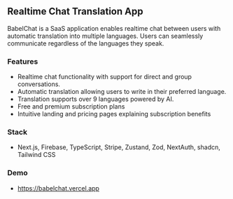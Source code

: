 ## Realtime Chat Translation App

BabelChat is a SaaS application enables realtime chat between users with automatic translation into multiple languages. Users can seamlessly communicate regardless of the languages they speak.

### Features
- Realtime chat functionality with support for direct and group conversations.
- Automatic translation allowing users to write in their preferred language.
- Translation supports over 9 languages powered by AI.
- Free and premium subscription plans
- Intuitive landing and pricing pages explaining subscription benefits

### Stack
 - Next.js, Firebase, TypeScript, Stripe, Zustand, Zod, NextAuth, shadcn, Tailwind CSS

 ### Demo

 - https://babelchat.vercel.app